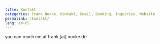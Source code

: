 ```yaml
---
title: Kontakt
categories: Frank Nocke, Kontakt, Email, Booking, Inquiries, Website
permalink: /kontakt/
lang: en-US
---
```


you can reach me at frank [at] nocke.de


